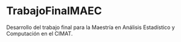 # TrabajoFinalMAEC
Desarrollo del trabajo final para la Maestría en Análisis Estadístico y Computación en el CIMAT.
